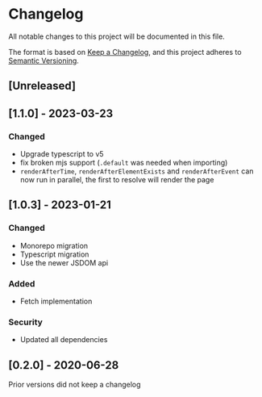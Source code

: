 # Changelog

All notable changes to this project will be documented in this file.

The format is based on [Keep a Changelog](https://keepachangelog.com/en/1.0.0/),
and this project adheres to [Semantic Versioning](https://semver.org/spec/v2.0.0.html).

## [Unreleased]

## [1.1.0] - 2023-03-23

### Changed
- Upgrade typescript to v5
- fix broken mjs support (`.default` was needed when importing)
- `renderAfterTime`, `renderAfterElementExists` and `renderAfterEvent` can now run in parallel, the first to resolve will render the page

## [1.0.3] - 2023-01-21

### Changed
- Monorepo migration
- Typescript migration
- Use the newer JSDOM api

### Added
- Fetch implementation

### Security
- Updated all dependencies

## [0.2.0] - 2020-06-28

Prior versions did not keep a changelog
